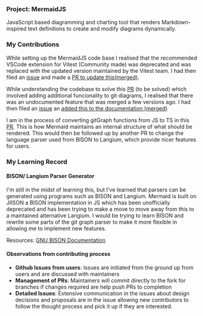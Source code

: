 ### Project: MermaidJS

JavaScript based diagramming and charting tool that renders Markdown-inspired text definitions to create and modify diagrams dynamically.

### My Contributions

While setting up the MermaidJS code base I realised that the recommended VSCode extension for Vitest (Community made) was deprecated and was replaced with the updated version maintained by the Vitest team. I had then filed an [issue](https://github.com/mermaid-js/mermaid/issues/5321) and made a [PR to update this(merged)](https://github.com/mermaid-js/mermaid/pull/5322).

While understanding the codebase to solve this [PR](https://github.com/mermaid-js/mermaid/issues/3801) (to be solved) which involved adding additional funcionality to git diagrams, I realised that there was an undocumented feature that was merged a few versions ago. I had then filed an [issue](https://github.com/mermaid-js/mermaid/issues/5324) an [added this to the documentation (merged)](https://github.com/mermaid-js/mermaid/pull/5336)

I am in the process of converting gitGraph functions from JS to TS in this [PR](https://github.com/mermaid-js/mermaid/pull/5407). This is how Mermaid maintains an internal structure of what should be rendered. This would then be followed up by another PR to change the language parser used from BISON to Langium, which provide nicer features for users.

### My Learning Record

#### BISON/ Langium Parser Generator
I'm still in the midst of learning this, but I've learned that parsers can be generated using programs such as BISON and Langium. Mermaid is built on JIISON a BISON implementation in JS which has been unofficially deprecated and has been trying to make a move to move away from this to a maintained alternative Langium. I would be trying to learn BISON and rewrite some parts of the git graph parser to make it more flexible in allowing me to implement new features.

Resources: [GNU BISON Documentation](https://www.gnu.org/software/bison/manual/html_node/index.html)

#### Observations from contributing process
- **Github Issues from users**: Issues are initiated from the ground up from users and are discussed with maintainers
- **Management of PRs**: Maintainers will commit directly to the fork for branches if changes required are help push PRs to completion
- **Detailed Issues**: Extensive communication in the issues about design decisions and proposals are in the issue allowing new contributors to follow the thought process and pick it up if they are interested.
